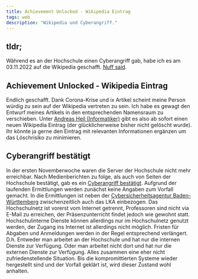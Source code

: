 ```yaml
---
title: Achievement Unlocked - Wikipedia Eintrag
tags: web
description: "Wikipedia und Cyberangriff." 
---
```


## tldr;

Während es an der Hochschule einen Cyberangriff gab, habe ich es am 03.11.2022 auf die Wikipedia geschafft. [Nuff said](https://www.urbandictionary.com/define.php?term=nuff%20said).

## Achievement Unlocked - Wikipedia Eintrag

Endlich geschafft. Dank Corona-Krise und ix Artikel scheint meine Person würdig zu sein auf der Wikipedia vertreten zu sein. Ich habe es gewagt den Entwurf meines Artikels in den entsprechenden Namensraum zu verschieben. Unter [Andreas Heil (Informatiker)](https://de.wikipedia.org/wiki/Andreas_Heil_(Informatiker)) gibt es also ab sofort einen neuen Wikipedia Eintrag (der glücklicherweise bisher nicht gelöscht wurde). Ihr könnte ja gerne den Eintrag mit relevanten Informationen ergänzen um das Löschrisiko zu minimieren.

## Cyberangriff bestätigt 

In der ersten Novemberwoche waren die Server der Hochschule nicht mehr erreichbar. Nach Medienberichten zu folge, als auch von Seiten der Hochschule bestätigt, gab es ein [Cyberangriff bestätigt](https://www.swr.de/swraktuell/baden-wuerttemberg/heilbronn/cyberangriff-durch-hacker-bestaetigt-hochschule-heilbronn-100.html). Aufgrund der laufenden Ermittlungen werden zunächst keine Angaben zum Vorfall gemacht. In die Ermittlungen ist neben der [Cybersicherheitsagentur Baden-Württemberg](https://im.baden-wuerttemberg.de/de/digitalisierung/cybersicherheitsagentur/cybersicherheitsagentur/) zwischenzeitlich auch das LKA einbezogen. Das Hochschulnetz ist vorerst vom Internet getrennt, Professoren sind nicht via E-Mail zu erreichen, der Präsenzunterricht findet jedoch wie gewohnt statt. Hochschulinterne Dienste können allerdings nur im Hochschulnetz genutzt werden, der Zugang ins Internet ist allerdings nicht möglich. Fristen für Abgaben und Anmeldungen werden in der Regel entsprechend verlängert. D.h. Entweder man arbeitet an der Hochschule und hat nur die internen Dienste zur Verfügung. Oder man arbeitet nicht dort und hat nur die externen Dienste zur Verfügung. Alles zusammen eine eher nicht zufriedenstellende Situation. Bis die kompromittierten Systeme wieder hergestellt sind und der Vorfall geklärt ist, wird dieser Zustand wohl anhalten.  

